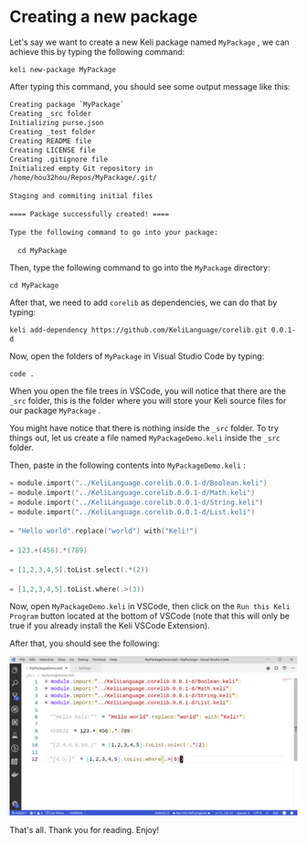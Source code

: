# Creating a new package

Let's say we want to create a new Keli package named `MyPackage` , we can achieve this by typing the following command:

```text
keli new-package MyPackage
```

After typing this command, you should see some output message like this:

```text
Creating package `MyPackage`
Creating _src folder
Initializing purse.json
Creating _test folder
Creating README file
Creating LICENSE file
Creating .gitignore file
Initialized empty Git repository in /home/hou32hou/Repos/MyPackage/.git/

Staging and commiting initial files

==== Package successfully created! ====

Type the following command to go into your package:

  cd MyPackage

```

Then, type the following command to go into the `MyPackage` directory:

```text
cd MyPackage
```

After that, we need to add `corelib` as dependencies, we can do that by typing:

```text
keli add-dependency https://github.com/KeliLanguage/corelib.git 0.0.1-d
```

Now, open the folders of `MyPackage` in Visual Studio Code by typing:

```text
code .
```

When you open the file trees in VSCode, you will notice that there are the `_src` folder, this is the folder where you will store your Keli source files for our package `MyPackage` .

You might have notice that there is nothing inside the `_src` folder. To try things out, let us create a file named `MyPackageDemo.keli` inside the `_src` folder.

Then, paste in the following contents into `MyPackageDemo.keli` :

```c
= module.import("../KeliLanguage.corelib.0.0.1-d/Boolean.keli")
= module.import("../KeliLanguage.corelib.0.0.1-d/Math.keli")
= module.import("../KeliLanguage.corelib.0.0.1-d/String.keli")
= module.import("../KeliLanguage.corelib.0.0.1-d/List.keli")

= "Hello world".replace("world") with("Keli!")

= 123.+(456).*(789)

= [1,2,3,4,5].toList.select(.*(2))

= [1,2,3,4,5].toList.where(.>(3))
```

Now, open `MyPackageDemo.keli` in VSCode, then click on the `Run this Keli Program` button located at the bottom of VSCode \(note that this will only be true if you already install the Keli VSCode Extension\). 

After that, you should see the following:

![Output of each expression is shown after pressing \[Run this Keli program\]](../.gitbook/assets/image%20%284%29.png)

That's all. Thank you for reading. Enjoy!

